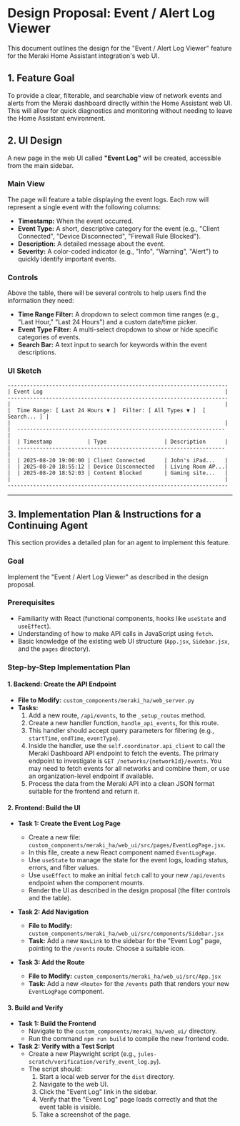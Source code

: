 # Design Proposal: Event / Alert Log Viewer

This document outlines the design for the "Event / Alert Log Viewer" feature for the Meraki Home Assistant integration's web UI.

## 1. Feature Goal

To provide a clear, filterable, and searchable view of network events and alerts from the Meraki dashboard directly within the Home Assistant web UI. This will allow for quick diagnostics and monitoring without needing to leave the Home Assistant environment.

## 2. UI Design

A new page in the web UI called **"Event Log"** will be created, accessible from the main sidebar.

### Main View

The page will feature a table displaying the event logs. Each row will represent a single event with the following columns:

*   **Timestamp:** When the event occurred.
*   **Event Type:** A short, descriptive category for the event (e.g., "Client Connected", "Device Disconnected", "Firewall Rule Blocked").
*   **Description:** A detailed message about the event.
*   **Severity:** A color-coded indicator (e.g., "Info", "Warning", "Alert") to quickly identify important events.

### Controls

Above the table, there will be several controls to help users find the information they need:

*   **Time Range Filter:** A dropdown to select common time ranges (e.g., "Last Hour," "Last 24 Hours") and a custom date/time picker.
*   **Event Type Filter:** A multi-select dropdown to show or hide specific categories of events.
*   **Search Bar:** A text input to search for keywords within the event descriptions.

### UI Sketch

```
---------------------------------------------------------------------
| Event Log                                                         |
---------------------------------------------------------------------
|                                                                   |
|  Time Range: [ Last 24 Hours ▼ ]  Filter: [ All Types ▼ ]  [ Search... ] |
|                                                                   |
|  -----------------------------------------------------------------  |
|  | Timestamp           | Type                  | Description      |
|  -----------------------------------------------------------------  |
|  | 2025-08-20 19:00:00 | Client Connected      | John's iPad...   |
|  | 2025-08-20 18:55:12 | Device Disconnected   | Living Room AP...|
|  | 2025-08-20 18:52:03 | Content Blocked       | Gaming site...   |
|                                                                   |
---------------------------------------------------------------------
```

---

## 3. Implementation Plan & Instructions for a Continuing Agent

This section provides a detailed plan for an agent to implement this feature.

### Goal

Implement the "Event / Alert Log Viewer" as described in the design proposal.

### Prerequisites

*   Familiarity with React (functional components, hooks like `useState` and `useEffect`).
*   Understanding of how to make API calls in JavaScript using `fetch`.
*   Basic knowledge of the existing web UI structure (`App.jsx`, `Sidebar.jsx`, and the `pages` directory).

### Step-by-Step Implementation Plan

#### 1. Backend: Create the API Endpoint

*   **File to Modify:** `custom_components/meraki_ha/web_server.py`
*   **Tasks:**
    1.  Add a new route, `/api/events`, to the `_setup_routes` method.
    2.  Create a new handler function, `handle_api_events`, for this route.
    3.  This handler should accept query parameters for filtering (e.g., `startTime`, `endTime`, `eventType`).
    4.  Inside the handler, use the `self.coordinator.api_client` to call the Meraki Dashboard API endpoint to fetch the events. The primary endpoint to investigate is `GET /networks/{networkId}/events`. You may need to fetch events for all networks and combine them, or use an organization-level endpoint if available.
    5.  Process the data from the Meraki API into a clean JSON format suitable for the frontend and return it.

#### 2. Frontend: Build the UI

*   **Task 1: Create the Event Log Page**
    *   Create a new file: `custom_components/meraki_ha/web_ui/src/pages/EventLogPage.jsx`.
    *   In this file, create a new React component named `EventLogPage`.
    *   Use `useState` to manage the state for the event logs, loading status, errors, and filter values.
    *   Use `useEffect` to make an initial `fetch` call to your new `/api/events` endpoint when the component mounts.
    *   Render the UI as described in the design proposal (the filter controls and the table).

*   **Task 2: Add Navigation**
    *   **File to Modify:** `custom_components/meraki_ha/web_ui/src/components/Sidebar.jsx`
    *   **Task:** Add a new `NavLink` to the sidebar for the "Event Log" page, pointing to the `/events` route. Choose a suitable icon.

*   **Task 3: Add the Route**
    *   **File to Modify:** `custom_components/meraki_ha/web_ui/src/App.jsx`
    *   **Task:** Add a new `<Route>` for the `/events` path that renders your new `EventLogPage` component.

#### 3. Build and Verify

*   **Task 1: Build the Frontend**
    *   Navigate to the `custom_components/meraki_ha/web_ui/` directory.
    *   Run the command `npm run build` to compile the new frontend code.
*   **Task 2: Verify with a Test Script**
    *   Create a new Playwright script (e.g., `jules-scratch/verification/verify_event_log.py`).
    *   The script should:
        1.  Start a local web server for the `dist` directory.
        2.  Navigate to the web UI.
        3.  Click the "Event Log" link in the sidebar.
        4.  Verify that the "Event Log" page loads correctly and that the event table is visible.
        5.  Take a screenshot of the page.
